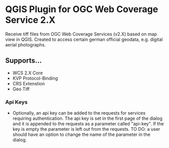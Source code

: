 # QGIS Plugin for OGC Web Coverage Service 2.X

Receive tiff files from OGC Web Coverage Services (v2.X) based on map view in QGIS. Created to access certain german official geodata, e.g. digital aerial photographs.

## Supports...
- WCS 2.X Core
- KVP Protocol-Binding
- CRS Extenstion
- Geo Tiff

### Api Keys
- Optionally, an api key can be added to the requests for services requiring authentication. The api key is set in the first page of the dialog and it is appended to the requests as a parameter called "api-key". If the key is empty the parameter is left out from the requests. TO DO: a user should have an option to change the name of the parameter in the dialog.

